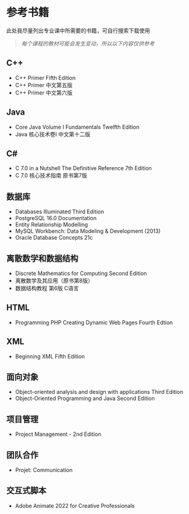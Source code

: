 # 参考书籍
此处我尽量列出专业课中所需要的书籍，可自行搜索下载使用

> *每个课程的教材可能会发生变动，所以以下内容仅供参考*

## C++
* C++ Primer Fifth Edition
* C++ Primer 中文第五版
* C++ Primer 中文第六版

## Java
* Core Java Volume I Fundamentals Twelfth Edition
* Java 核心技术卷I 中文第十二版

## C#
* C 7.0 in a Nutshell The Definitive Reference 7th Edition
* C 7.0 核心技术指南 原书第7版

## 数据库
* Databases Illuminated Third Edition
* PostgreSQL 16.0 Documentation
* Entity Relationship Modelling
* MySQL Workbench: Data Modeling & Development (2013)
* Oracle Database Concepts 21c

## 离散数学和数据结构
* Discrete Mathematics for Computing Second Edition
* 离散数学及其应用（原书第8版）
* 数据结构教程 第6版 C语言

## HTML
* Programming PHP Creating Dynamic Web Pages Fourth Edtion

## XML
* Beginning XML Fifth Edition

## 面向对象
* Object-oriented analysis and design with applications Third Edition
* Object-Oriented Programming and Java Second Edition

## 项目管理
* Project Management - 2nd Edition

## 团队合作
* Projet: Communication

## 交互式脚本
* Adobe Animate 2022 for Creative Professionals